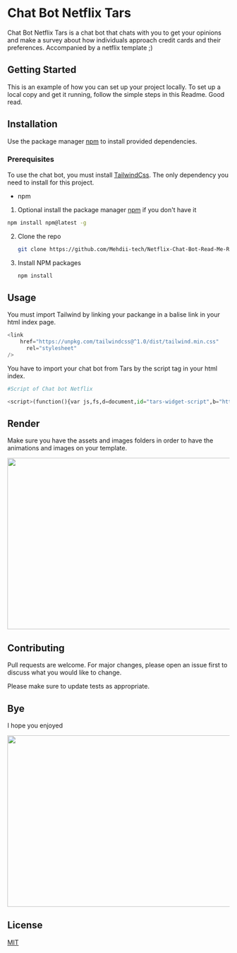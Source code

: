 # Chat Bot Netflix Tars

Chat Bot Netflix Tars is a chat bot that chats with you to get your opinions and make a survey about how individuals approach credit cards and their preferences.
Accompanied by a netflix template ;)

## Getting Started

This is an example of how you can set up your project locally. To set up a local copy and get it running, follow the simple steps in this Readme. Good read.

## Installation

Use the package manager [npm](https://www.npmjs.com/) to install provided dependencies.

### Prerequisites

To use the chat bot, you must install [TailwindCss](https://tailwindcss.com/docs/installation). The only dependency you need to install for this project.

- npm

1. Optional install the package manager [npm](https://www.npmjs.com/) if you don't have it

```sh
npm install npm@latest -g
```

2. Clone the repo
   ```sh
   git clone https://github.com/Mehdii-tech/Netflix-Chat-Bot-Read-Me-Rendering.git
   ```
3. Install NPM packages
   ```sh
   npm install
   ```

## Usage

You must import Tailwind by linking your packange in a balise link in your html index page.

```python
<link
    href="https://unpkg.com/tailwindcss@^1.0/dist/tailwind.min.css"
      rel="stylesheet"
/>
```

You have to import your chat bot from Tars by the script tag in your html index.

```python
#Script of Chat bot Netflix

<script>(function(){var js,fs,d=document,id="tars-widget-script",b="https://tars-file-upload.s3.amazonaws.com/bulb/";if(!d.getElementById(id)){js=d.createElement("script");js.id=id;js.type="text/javascript";js.src=b+"js/widget.js";fs=d.getElementsByTagName("script")[0];fs.parentNode.insertBefore(js,fs)}})();window.tarsSettings = {"convid":"fpmANI"};</script>
```

## Render

Make sure you have the assets and images folders in order to have the animations and images on your template.

<img src="https://media.giphy.com/media/4H6AbO2BF0zLXGs6Qm/giphy.gif" width="690" height="388" />

## Contributing

Pull requests are welcome. For major changes, please open an issue first to discuss what you would like to change.

Please make sure to update tests as appropriate.

## Bye

I hope you enjoyed

<img src="https://media.giphy.com/media/vFKqnCdLPNOKc/giphy.gif" width="690" height="388" />

## License

[MIT](https://choosealicense.com/licenses/mit/)
